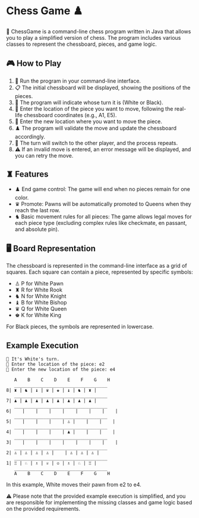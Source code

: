 # Chess Game ♟️

📝 ChessGame is a command-line chess program written in Java that allows you to play a simplified version of chess. The program includes various classes to represent the chessboard, pieces, and game logic.

## 🎮 How to Play

1. 🏃 Run the program in your command-line interface.
2. 📋 The initial chessboard will be displayed, showing the positions of the pieces.
3. 🔄 The program will indicate whose turn it is (White or Black).
4. 🎯 Enter the location of the piece you want to move, following the real-life chessboard coordinates (e.g., A1, E5).
5. 🏁 Enter the new location where you want to move the piece.
6. ♟️ The program will validate the move and update the chessboard accordingly.
7. 🔄 The turn will switch to the other player, and the process repeats.
8. ⚠️ If an invalid move is entered, an error message will be displayed, and you can retry the move.

## ♜ Features

- ♟️ End game control: The game will end when no pieces remain for one color.
- ♛ Promote: Pawns will be automatically promoted to Queens when they reach the last row.
- ♞ Basic movement rules for all pieces: The game allows legal moves for each piece type (excluding complex rules like checkmate, en passant, and absolute pin).

## 🖥️ Board Representation

The chessboard is represented in the command-line interface as a grid of squares. Each square can contain a piece, represented by specific symbols:

- ♙ P for White Pawn
- ♜ R for White Rook
- ♞ N for White Knight
- ♝ B for White Bishop
- ♛ Q for White Queen
- ♚ K for White King

For Black pieces, the symbols are represented in lowercase.

## Example Execution

```
🔴 It's White's turn.
🔄 Enter the location of the piece: e2
🔄 Enter the new location of the piece: e4

   A    B    C    D    E    F    G    H
   ___________________________________
8| ♜ | ♞ | ♝ | ♛ | ♚ | ♝ | ♞ | ♜ |
   ___________________________________
7| ♟ | ♟ | ♟ | ♟ | ♟ | ♟ | ♟ | ♟ |
   ___________________________________
6|    |    |    |    |    |    |    |    |
   ___________________________________
5|    |    |    |    | ♙ |    |    |    |
   ___________________________________
4|    |    |    |    | ♟ |    |    |    |
   ___________________________________
3|    |    |    |    |    |    |    |    |
   ___________________________________
2| ♙ | ♙ | ♙ | ♙ |    | ♙ | ♙ | ♙ |
   ___________________________________
1| ♖ | ♘ | ♗ | ♕ | ♔ | ♗ | ♘ | ♖ |
   ___________________________________
   A    B    C    D    E    F    G    H
```

In this example, White moves their pawn from e2 to e4.

⚠️ Please note that the provided example execution is simplified, and you are responsible for implementing the missing classes and game logic based on the provided requirements.
